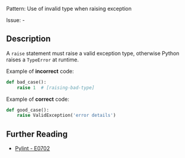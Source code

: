 Pattern: Use of invalid type when raising exception

Issue: -

## Description

A `raise` statement must raise a valid exception type, otherwise Python raises a `TypeError` at runtime.

Example of **incorrect** code:

```python
def bad_case():
    raise 1  # [raising-bad-type]

```

Example of **correct** code:

```python
def good_case():
    raise ValidException('error details')
```

## Further Reading

* [Pylint - E0702](http://pylint-messages.wikidot.com/messages:e0702)
